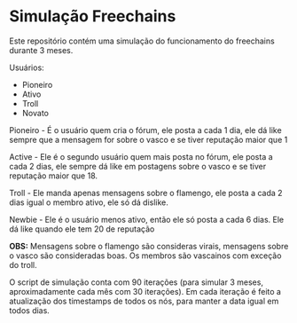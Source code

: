 # Simulação Freechains

<p>Este repositório contém uma simulação do funcionamento do freechains durante 3 meses.</p>

Usuários:

- Pioneiro
- Ativo
- Troll
- Novato

<p>
Pioneiro - É o usuário quem cria o fórum, ele posta a cada 1 dia, ele dá like sempre que a mensagem for sobre o vasco e se tiver reputação maior que 1

Active - Ele é o segundo usuário quem mais posta no fórum, ele posta a cada 2 dias, ele sempre dá like em postagens sobre o vasco e se tiver reputação maior que 18.

Troll - Ele manda apenas mensagens sobre o flamengo, ele posta a cada 2 dias igual o membro ativo, ele só dá dislike. 

Newbie - Ele é o usuário menos ativo, então ele só posta a cada 6 dias. Ele dá like quando ele tem 20 de reputação

**OBS:** Mensagens sobre o flamengo são consideras virais, mensagens sobre o vasco são consideradas boas. Os membros são vascainos com exceção do troll.

O script de simulação conta com 90 iterações (para simular 3 meses, aproximadamente cada mês com 30 iterações). Em cada iteração é feito a atualização dos timestamps de todos os nós, para manter a data igual em todos dias.
</p>